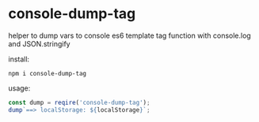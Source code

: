 # console-dump-tag
helper to dump vars to console
es6 template tag function with console.log and JSON.stringify 

install:
```
npm i console-dump-tag
```
usage:
```javascript
const dump = reqire('console-dump-tag');
dump`==> localStorage: ${localStorage}`;
```
